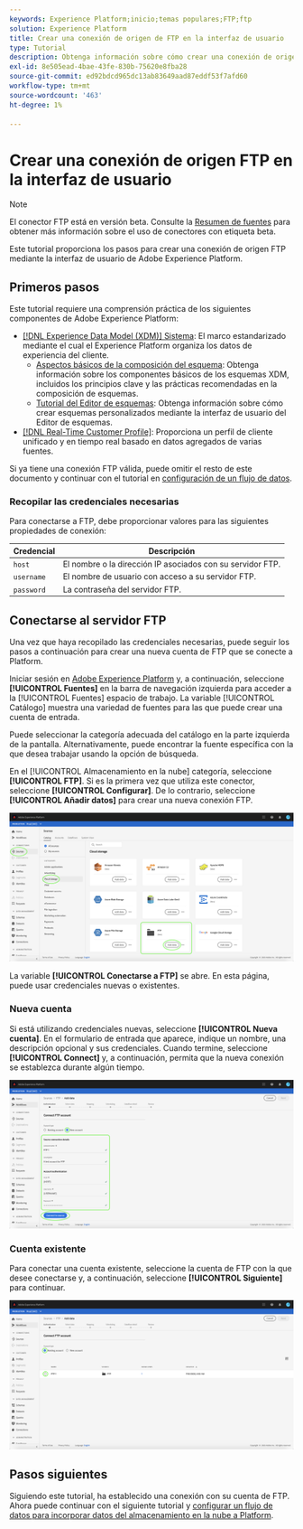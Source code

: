 ```yaml
---
keywords: Experience Platform;inicio;temas populares;FTP;ftp
solution: Experience Platform
title: Crear una conexión de origen de FTP en la interfaz de usuario
type: Tutorial
description: Obtenga información sobre cómo crear una conexión de origen FTP mediante la interfaz de usuario de Adobe Experience Platform.
exl-id: 8e505ead-4bae-43fe-830b-75620e8fba28
source-git-commit: ed92bdcd965dc13ab83649aad87eddf53f7afd60
workflow-type: tm+mt
source-wordcount: '463'
ht-degree: 1%

---
```


# Crear una conexión de origen FTP en la interfaz de usuario

>[!NOTE]
>
>El conector FTP está en versión beta. Consulte la [Resumen de fuentes](../../../../home.md#terms-and-conditions) para obtener más información sobre el uso de conectores con etiqueta beta.

Este tutorial proporciona los pasos para crear una conexión de origen FTP mediante la interfaz de usuario de Adobe Experience Platform.

## Primeros pasos

Este tutorial requiere una comprensión práctica de los siguientes componentes de Adobe Experience Platform:

* [[!DNL Experience Data Model (XDM)] Sistema](../../../../../xdm/home.md): El marco estandarizado mediante el cual el Experience Platform organiza los datos de experiencia del cliente.
   * [Aspectos básicos de la composición del esquema](../../../../../xdm/schema/composition.md): Obtenga información sobre los componentes básicos de los esquemas XDM, incluidos los principios clave y las prácticas recomendadas en la composición de esquemas.
   * [Tutorial del Editor de esquemas](../../../../../xdm/tutorials/create-schema-ui.md): Obtenga información sobre cómo crear esquemas personalizados mediante la interfaz de usuario del Editor de esquemas.
* [[!DNL Real-Time Customer Profile]](../../../../../profile/home.md): Proporciona un perfil de cliente unificado y en tiempo real basado en datos agregados de varias fuentes.

Si ya tiene una conexión FTP válida, puede omitir el resto de este documento y continuar con el tutorial en [configuración de un flujo de datos](../../dataflow/batch/cloud-storage.md).

### Recopilar las credenciales necesarias

Para conectarse a FTP, debe proporcionar valores para las siguientes propiedades de conexión:

| Credencial | Descripción |
| ---------- | ----------- |
| `host` | El nombre o la dirección IP asociados con su servidor FTP. |
| `username` | El nombre de usuario con acceso a su servidor FTP. |
| `password` | La contraseña del servidor FTP. |

## Conectarse al servidor FTP

Una vez que haya recopilado las credenciales necesarias, puede seguir los pasos a continuación para crear una nueva cuenta de FTP que se conecte a Platform.

Iniciar sesión en [Adobe Experience Platform](https://platform.adobe.com) y, a continuación, seleccione **[!UICONTROL Fuentes]** en la barra de navegación izquierda para acceder a la [!UICONTROL Fuentes] espacio de trabajo. La variable [!UICONTROL Catálogo] muestra una variedad de fuentes para las que puede crear una cuenta de entrada.

Puede seleccionar la categoría adecuada del catálogo en la parte izquierda de la pantalla. Alternativamente, puede encontrar la fuente específica con la que desea trabajar usando la opción de búsqueda.

En el [!UICONTROL Almacenamiento en la nube] categoría, seleccione **[!UICONTROL FTP]**. Si es la primera vez que utiliza este conector, seleccione **[!UICONTROL Configurar]**. De lo contrario, seleccione **[!UICONTROL Añadir datos]** para crear una nueva conexión FTP.

![catálogo](../../../../images/tutorials/create/ftp/catalog.png)

La variable **[!UICONTROL Conectarse a FTP]** se abre. En esta página, puede usar credenciales nuevas o existentes.

### Nueva cuenta

Si está utilizando credenciales nuevas, seleccione **[!UICONTROL Nueva cuenta]**. En el formulario de entrada que aparece, indique un nombre, una descripción opcional y sus credenciales. Cuando termine, seleccione **[!UICONTROL Connect]** y, a continuación, permita que la nueva conexión se establezca durante algún tiempo.

![new](../../../../images/tutorials/create/ftp/new.png)

### Cuenta existente

Para conectar una cuenta existente, seleccione la cuenta de FTP con la que desee conectarse y, a continuación, seleccione **[!UICONTROL Siguiente]** para continuar.

![existente](../../../../images/tutorials/create/ftp/existing.png)

## Pasos siguientes

Siguiendo este tutorial, ha establecido una conexión con su cuenta de FTP. Ahora puede continuar con el siguiente tutorial y [configurar un flujo de datos para incorporar datos del almacenamiento en la nube a Platform](../../dataflow/batch/cloud-storage.md).
